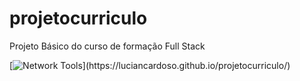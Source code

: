 # projetocurriculo
Projeto Básico do curso de formação Full Stack

[![Network Tools](https://img.shields.io/badge/-🌐%20ProjetoCurriculo%20Link-000?)](https://luciancardoso.github.io/projetocurriculo/)
